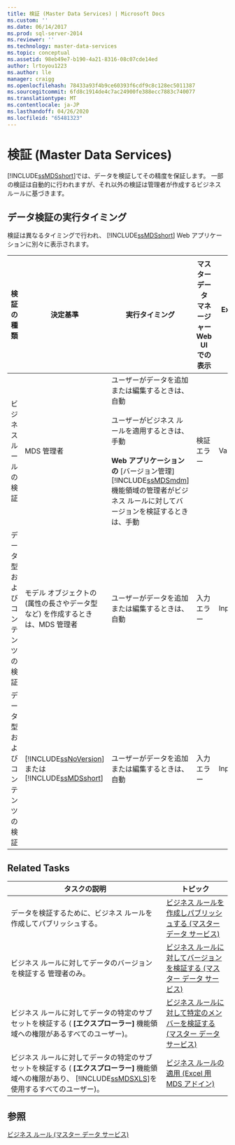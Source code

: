 ```yaml
---
title: 検証 (Master Data Services) | Microsoft Docs
ms.custom: ''
ms.date: 06/14/2017
ms.prod: sql-server-2014
ms.reviewer: ''
ms.technology: master-data-services
ms.topic: conceptual
ms.assetid: 98eb49e7-b190-4a21-8316-08c07cde14ed
author: lrtoyou1223
ms.author: lle
manager: craigg
ms.openlocfilehash: 78433a93f4b9ce60393f6cdf9c8c128ec5011387
ms.sourcegitcommit: 6fd8c1914de4c7ac24900fe388ecc7883c740077
ms.translationtype: MT
ms.contentlocale: ja-JP
ms.lasthandoff: 04/26/2020
ms.locfileid: "65481323"
---
```

# <a name="validation-master-data-services"></a>検証 (Master Data Services)
  [!INCLUDE[ssMDSshort](../includes/ssmdsshort-md.md)]では、データを検証してその精度を保証します。 一部の検証は自動的に行われますが、それ以外の検証は管理者が作成するビジネス ルールに基づきます。  
  
## <a name="when-data-validation-occurs"></a>データ検証の実行タイミング  
 検証は異なるタイミングで行われ、 [!INCLUDE[ssMDSshort](../includes/ssmdsshort-md.md)] Web アプリケーションに別々に表示されます。  
  
|検証の種類|決定基準|実行タイミング|マスター データ マネージャー Web UI での表示|Excel 用アドインでの表示|MDS リポジトリにデータが保存されるかどうか|  
|---------------------|-----------------------------|--------------------|---------------------------------------------------|-------------------------------------------|------------------------------------------|  
|ビジネス ルールの検証|MDS 管理者|ユーザーがデータを追加または編集するときは、自動<br /><br /> ユーザーがビジネス ルールを適用するときは、手動<br /><br /> **Web アプリケーションの** [バージョン管理] [!INCLUDE[ssMDSmdm](../includes/ssmdsmdm-md.md)] 機能領域の管理者がビジネス ルールに対してバージョンを検証するときは、手動|検証エラー|ValidationStatus|はい|  
|データ型およびコンテンツの検証|モデル オブジェクトの (属性の長さやデータ型など) を作成するときは、MDS 管理者|ユーザーがデータを追加または編集するときは、自動|入力エラー|InputStatus|いいえ|  
|データ型およびコンテンツの検証|[!INCLUDE[ssNoVersion](../includes/ssnoversion-md.md)] または [!INCLUDE[ssMDSshort](../includes/ssmdsshort-md.md)]|ユーザーがデータを追加または編集するときは、自動|入力エラー|InputStatus|いいえ|  
  
## <a name="related-tasks"></a>Related Tasks  
  
|タスクの説明|トピック|  
|----------------------|-----------|  
|データを検証するために、ビジネス ルールを作成してパブリッシュする。|[ビジネス ルールを作成しパブリッシュする (マスター データ サービス)](create-and-publish-a-business-rule-master-data-services.md)|  
|ビジネス ルールに対してデータのバージョンを検証する 管理者のみ。|[ビジネス ルールに対してバージョンを検証する (マスター データ サービス)](../../2014/master-data-services/validate-a-version-against-business-rules-master-data-services.md)|  
|ビジネス ルールに対してデータの特定のサブセットを検証する ( **[エクスプローラー]** 機能領域への権限があるすべてのユーザー)。|[ビジネス ルールに対して特定のメンバーを検証する (マスター データ サービス)](../../2014/master-data-services/validate-specific-members-against-business-rules-master-data-services.md)|  
|ビジネス ルールに対してデータの特定のサブセットを検証する ( **[エクスプローラー]** 機能領域への権限があり、 [!INCLUDE[ssMDSXLS](../includes/ssmdsxls-md.md)]を使用するすべてのユーザー)。|[ビジネス ルールの適用 (Excel 用 MDS アドイン)](microsoft-excel-add-in/apply-business-rules-mds-add-in-for-excel.md)|  
  
## <a name="see-also"></a>参照  
 [ビジネス ルール (マスター データ サービス)](../../2014/master-data-services/business-rules-master-data-services.md)  
  
  
